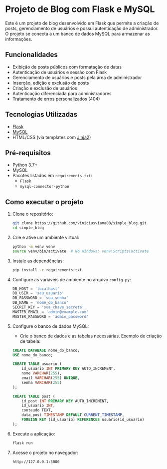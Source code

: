 # Projeto de Blog com Flask e MySQL

Este é um projeto de blog desenvolvido em Flask que permite a criação de posts, gerenciamento de usuários e possui autenticação de administrador. O projeto se conecta a um banco de dados MySQL para armazenar as informações.

## Funcionalidades

- Exibição de posts públicos com formatação de datas
- Autenticação de usuários e sessão com Flask
- Gerenciamento de usuários e posts pela área de administrador
- Inserção, edição e exclusão de posts
- Criação e exclusão de usuários
- Autenticação diferenciada para administradores
- Tratamento de erros personalizados (404)

## Tecnologias Utilizadas

- [Flask](https://flask.palletsprojects.com/)
- [MySQL](https://www.mysql.com/)
- HTML/CSS (via templates com [Jinja2](https://jinja.palletsprojects.com/))
## Pré-requisitos

- Python 3.7+
- MySQL
- Pacotes listados em `requirements.txt`:
  - `Flask`
  - `mysql-connector-python`

## Como executar o projeto

1. Clone o repositório:
    ```bash
    git clone https://github.com/viniciusviana08/simple_blog.git
    cd simple_blog
    ```

2. Crie e ative um ambiente virtual:
    ```bash
    python -m venv venv
    source venv/bin/activate  # No Windows: venv\Scripts\activate
    ```

3. Instale as dependências:
    ```bash
    pip install -r requirements.txt
    ```

4. Configure as variáveis de ambiente no arquivo `config.py`:
    ```python
    DB_HOST = 'localhost'
    DB_USER = 'seu_usuario'
    DB_PASSWORD = 'sua_senha'
    DB_NAME = 'nome_do_banco'
    SECRET_KEY = 'sua_chave_secreta'
    MASTER_EMAIL = 'admin@example.com'
    MASTER_PASSWORD = 'admin_password'
    ```

5. Configure o banco de dados MySQL:
    - Crie o banco de dados e as tabelas necessárias. Exemplo de criação de tabela:
    ```sql
    CREATE DATABASE nome_do_banco;
    USE nome_do_banco;

    CREATE TABLE usuario (
        id_usuario INT PRIMARY KEY AUTO_INCREMENT,
        nome VARCHAR(255),
        email VARCHAR(255) UNIQUE,
        senha VARCHAR(255)
    );

    CREATE TABLE post (
        id_post INT PRIMARY KEY AUTO_INCREMENT,
        id_usuario INT,
        conteudo TEXT,
        data_post TIMESTAMP DEFAULT CURRENT_TIMESTAMP,
        FOREIGN KEY (id_usuario) REFERENCES usuario(id_usuario)
    );
    ```

6. Execute a aplicação:
    ```bash
    flask run
    ```

7. Acesse o projeto no navegador:
    ```
    http://127.0.0.1:5000
    ```


